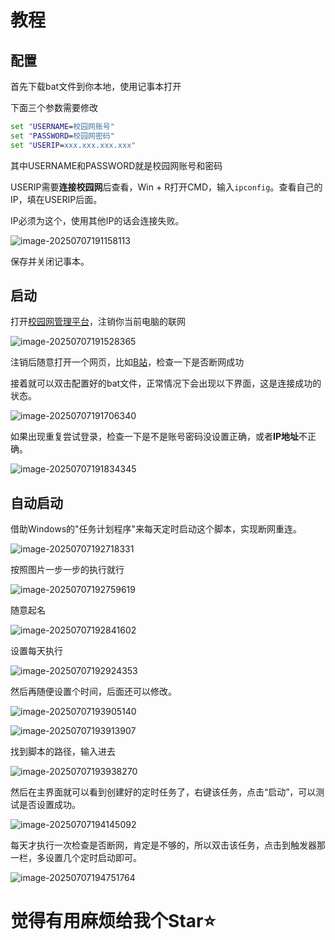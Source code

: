 # 教程

## 配置

首先下载bat文件到你本地，使用记事本打开

下面三个参数需要修改

```bat
set "USERNAME=校园网账号"
set "PASSWORD=校园网密码"
set "USERIP=xxx.xxx.xxx.xxx"
```

其中USERNAME和PASSWORD就是校园网账号和密码

USERIP需要**连接校园网**后查看，Win + R打开CMD，输入`ipconfig`。查看自己的IP，填在USERIP后面。

IP必须为这个，使用其他IP的话会连接失败。

![image-20250707191158113](Figure/image-20250707191158113.png)

保存并关闭记事本。

## 启动

打开[校园网管理平台](http://172.16.254.19:8080/Self)，注销你当前电脑的联网

![image-20250707191528365](Figure/image-20250707191528365.png)

注销后随意打开一个网页，比如[B站](https://space.bilibili.com/384412111)，检查一下是否断网成功

接着就可以双击配置好的bat文件，正常情况下会出现以下界面，这是连接成功的状态。

![image-20250707191706340](Figure/image-20250707191706340.png)

如果出现重复尝试登录，检查一下是不是账号密码没设置正确，或者**IP地址**不正确。

![image-20250707191834345](Figure/image-20250707191834345.png)

## 自动启动

借助Windows的"任务计划程序"来每天定时启动这个脚本，实现断网重连。

![image-20250707192718331](Figure/image-20250707192718331.png)



按照图片一步一步的执行就行

![image-20250707192759619](Figure/image-20250707192759619.png)



随意起名

![image-20250707192841602](Figure/image-20250707192841602.png)



设置每天执行

![image-20250707192924353](Figure/image-20250707192924353.png)



然后再随便设置个时间，后面还可以修改。

![image-20250707193905140](Figure/image-20250707193905140.png)

![image-20250707193913907](Figure/image-20250707193913907.png)



找到脚本的路径，输入进去

![image-20250707193938270](Figure/image-20250707193938270.png)



然后在主界面就可以看到创建好的定时任务了，右键该任务，点击“启动”，可以测试是否设置成功。

![image-20250707194145092](Figure/image-20250707194145092.png)



每天才执行一次检查是否断网，肯定是不够的，所以双击该任务，点击到触发器那一栏，多设置几个定时启动即可。

![image-20250707194751764](Figure/image-20250707194751764.png)

# 觉得有用麻烦给我个Star⭐